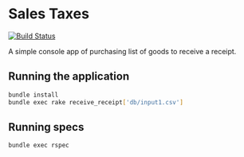 # Sales Taxes

[![Build Status](https://travis-ci.org/nkumeiko/sales_taxes.svg?branch=master)](https://travis-ci.org/nkumeiko/sales_taxes)

A simple console app of purchasing list of goods to receive a receipt.

## Running the application
```bash
bundle install
bundle exec rake receive_receipt['db/input1.csv']
```

## Running specs
```bash
bundle exec rspec
```
